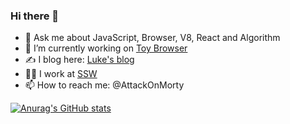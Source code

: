 ### Hi there 👋

- 💬 Ask me about JavaScript, Browser, V8, React and Algorithm
- 🔭 I’m currently working on [Toy Browser](https://github.com/AttackOnMorty/toy-browser)
- ✍️ I blog here: [Luke's blog](https://github.com/AttackOnMorty/blog)
- 👨‍💻 I work at [SSW](https://ssw.com.au)
- 📫 How to reach me: @AttackOnMorty

[![Anurag's GitHub stats](https://github-readme-stats.vercel.app/api?username=AttackOnMorty&show_icons=true)](https://github.com/anuraghazra/github-readme-stats)

